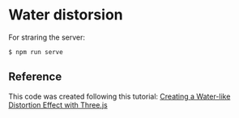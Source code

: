 # Water distorsion

For straring the server:

```
$ npm run serve
```

## Reference

This code was created following this tutorial: <a href="https://tympanus.net/codrops/2019/10/08/creating-a-water-like-distortion-effect-with-three-js/">Creating a Water-like Distortion Effect with Three.js</a>
